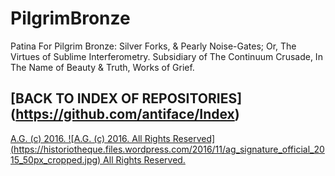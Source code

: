 PilgrimBronze
=============

Patina For Pilgrim Bronze: Silver Forks, &amp; Pearly Noise-Gates; Or, The Virtues of Sublime Interferometry. Subsidiary of The Continuum Crusade, In The Name of Beauty &amp; Truth, Works of Grief.

## [BACK TO INDEX OF REPOSITORIES] (https://github.com/antiface/Index)

[A.G. (c) 2016. ![A.G. (c) 2016. All Rights Reserved]
(https://historiotheque.files.wordpress.com/2016/11/ag_signature_official_2015_50px_cropped.jpg) All Rights Reserved.](http://alexgagnon.com)

